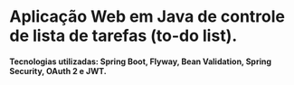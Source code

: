 # Aplicação Web em Java de controle de lista de tarefas (to-do list).

#### Tecnologias utilizadas: Spring Boot, Flyway, Bean Validation, Spring Security, OAuth 2 e JWT.
